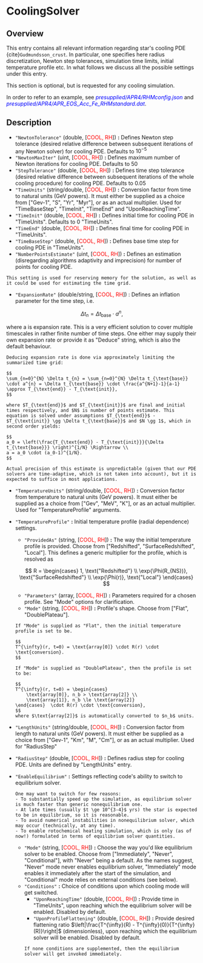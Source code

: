 # CoolingSolver

## Overview

This entry contains all relevant information regarding star's cooling PDE {cite}`Gudmundsson_crust`. In particular, one specifies here radius discretization, Newton step tolerances, simulation time limits, initial temperature profile etc. In what follows we discuss all the possible settings under this entry.

This section is optional, but is requested for any cooling simulation.

In order to refer to an example, see <span style="color:blue">_presupplied/APR4/RHMconfig.json_</span> and <span style="color:blue">_presupplied/APR4/APR_EOS_Acc_Fe_RHMstandard.dat_</span>.

## Description

- `"NewtonTolerance"` (double, [<span style="color:red">COOL, RH</span>]) **:** Defines Newton step tolerance (desired relative difference between subsequent iterations of any Newton solver) for cooling PDE. Defaults to $10^{-5}$
- `"NewtonMaxIter"` (uint, [<span style="color:red">COOL, RH</span>]) **:** Defines maximum number of Newton iterations for cooling PDE. Defaults to 50 
- `"StepTolerance"` (double, [<span style="color:red">COOL, RH</span>]) **:** Defines time step tolerance (desired relative difference between subsequent iterations of the whole cooling procedure) for cooling PDE. Defaults to $0.05$
- `"TimeUnits"` (string/double, [<span style="color:red">COOL, RH</span>]) **:** Conversion factor from time to natural units (GeV powers). It must either be supplied as a choice from ["Gev-1", "S", "Yr", "Myr"], or as an actual multiplier. Used for "TimeBaseStep", "TimeInit", "TimeEnd" and "UponReachingTime".
- `"TimeInit"` (double, [<span style="color:red">COOL, RH</span>]) **:** Defines initial time for cooling PDE in "TimeUnits". Defaults to 0 "TimeUnits".
- `"TimeEnd"` (double, [<span style="color:red">COOL, RH</span>]) **:** Defines final time for cooling PDE in "TimeUnits".
- `"TimeBaseStep"` (double, [<span style="color:red">COOL, RH</span>]) **:** Defines base time step for cooling PDE in "TimeUnits".
- `"NumberPointsEstimate"` (uint, [<span style="color:red">COOL, RH</span>]) **:** Defines an estimation (disregarding algorithms adaptivity and imprecision) for number of points for cooling PDE. 
```{note}
This setting is used for reserving memory for the solution, as well as it could be used for estimating the time grid.
```
- `"ExpansionRate"` (double/string, [<span style="color:red">COOL, RH</span>]) : Defines an inflation parameter for the time step, i.e. 

$$
\Delta t_{n} = \Delta t_{\text{base}} \cdot a^{n},
$$ 

where a is expansion rate. This is a very efficient solution to cover multiple timescales in rather finite number of time steps. One either may supply their own expansion rate or provide it as "Deduce" string, which is also the default behaviour.

```{note}
Deducing expansion rate is done via approximately limiting the summarized time grid:

$$
\sum_{n=0}^{N} \Delta t_{n} = \sum_{n=0}^{N} \Delta t_{\text{base}} \cdot a^{n} = \Delta t_{\text{base}} \cdot \frac{a^{N+1}-1}{a-1} \approx T_{\text{end}} - T_{\text{init}},
$$

where $T_{\text{end}}$ and $T_{\text{init}}$ are final and initial times respectively, and $N$ is number of points estimate. This equation is solved under assumptions $T_{\text{end}}$ - $T_{\text{init}} \gg \Delta t_{\text{base}}$ and $N \gg 1$, which in second order yields:

$$
a_0 = \left(\frac{T_{\text{end}} - T_{\text{init}}}{\Delta t_{\text{base}}} \right)^{1/N} \Rightarrow \\
a = a_0 \cdot (a_0-1)^{1/N}.
$$

Actual precision of this estimate is unpredictable (given that our PDE solvers are time-adaptive, which is not taken into account), but it is expected to suffice in most applications.
```
- `"TemperatureUnits"` (string/double, [<span style="color:red">COOL, RH</span>]) **:** Conversion factor from temperature to natural units (GeV powers). It must either be supplied as a choice from ["Gev", "MeV", "K"], or as an actual multiplier. Used for "TemperatureProfile" arguments. 
- `"TemperatureProfile"` **:** Initial temperature profile (radial dependence) settings.
    - `"ProvidedAs"` (string, [<span style="color:red">COOL, RH</span>]) **:** The way the initial temperature profile is provided. Choose from ["Redshifted", "SurfaceRedshifted", "Local"]. This defines a generic multiplier for the profile, which is resolved as

    $$
    R = \begin{cases}
        1, \text{"Redshifted"} \\
        \exp{\Phi(R_{NS})}, \text{"SurfaceRedshifted"} \\
        \exp{\Phi(r)}, \text{"Local"}
    \end{cases}
    $$
    - `"Parameters"` (array, [<span style="color:red">COOL, RH</span>]) **:** Parameters required for a chosen profile. See "Mode" options for clarification.
    - `"Mode"` (string, [<span style="color:red">COOL, RH</span>]) **:** Profile's shape. Choose from ["Flat", "DoublePlateau"].
    ```{note}
    If "Mode" is supplied as "Flat", then the initial temperature profile is set to be.

    $$
    T^{\infty}(r, t=0) = \text{array[0]} \cdot R(r) \cdot \text{conversion}.
    $$

    If "Mode" is supplied as "DoublePlateau", then the profile is set to be:

    $$
    T^{\infty}(r, t=0) = \begin{cases} 
        \text{array[0]}, n_b > \text{array[2]} \\
        \text{array[1]}, n_b \le \text{array[2]}
    \end{cases}  \cdot R(r) \cdot \text{conversion},
    $$
    where $\text{array[2]}$ is automatically converted to $n_b$ units.
    ```
- `"LengthUnits"` (string/double, [<span style="color:red">COOL, RH</span>]) **:** Conversion factor from length to natural units (GeV powers). It must either be supplied as a choice from ["Gev-1", "Km", "M", "Cm"], or as an actual multiplier. Used for "RadiusStep"
- `"RadiusStep"` (double, [<span style="color:red">COOL, RH</span>]) **:** Defines radius step for cooling PDE. Units are defined by "LengthUnits" entry.
- `"EnableEquilibrium"` **:** Settings reflecting code's ability to switch to equilibrium solver. 
    ```{note}
    One may want to switch for few reasons:
    - To substantially speed up the simulation, as equilibrium solver is much faster than generic nonequilibrium one.
    - At late times (usually $t \ge 10^{3-4}$ yrs) the star is expected to be in equilibrium, so it is reasonable.
    - To avoid numerical instabilities in nonequilibrium solver, which may occur (technically, at any time).
    - To enable rotochemical heating simulation, which is only (as of now!) formulated in terms of equilibrium solver quantities.
    ```
    - `"Mode"` (string, [<span style="color:red">COOL, RH</span>]) **:** Choose the way you'd like equilibrium solver to be enabled. Choose from ["Immediately", "Never", "Conditional"], with "Never" being a default. As the names suggest, "Never" mode never enables equilibrium solver, "Immediately" mode enables it immediately after the start of the simulation, and "Conditional" mode relies on external conditions (see below).
    - `"Conditions"` **:** Choice of conditions upon which cooling mode will get switched.
        - `"UponReachingTime"` (double, [<span style="color:red">COOL, RH</span>]) **:** Provide time in "TimeUnits", upon reaching which the equilibrium solver will be enabled. Disabled by default.
        - `"UponProfileFlattening"` (double, [<span style="color:red">COOL, RH</span>]) **:** Provide desired flattening ratio $\left|\frac{T^{\infty}(R) - T^{\infty}(0)}{T^{\infty}(R)}\right|$ (dimensionless), upon reaching which the equilibrium solver will be enabled. Disabled by default.
        ```{note}
        If none conditions are supplemented, then the equilibrium solver will get invoked immediately.
        ```


